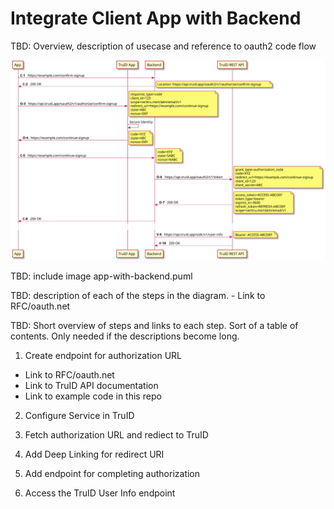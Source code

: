 # Integrate Client App with Backend

<!--
TODO: Build script that generates .png from .puml files
TODO: Add very simple example backend and app, that demonstrates each of the steps below
TODO: Add build script that generates HTML from the markup
TODO: Include generated REST API documentation when building
TODO: add publish script that publishes to truid.app or to github.com pages
-->

TBD: Overview, description of usecase and reference to oauth2 code flow

![app-with-backend-flow](images/app-with-backend-flow.svg)

TBD: include image app-with-backend.puml

TBD: description of each of the steps in the diagram. - Link to RFC/oauth.net

TBD: Short overview of steps and links to each step. Sort of a table of contents. Only needed if the descriptions become long.

1. Create endpoint for authorization URL
- Link to RFC/oauth.net
- Link to TruID API documentation
- Link to example code in this repo

2. Configure Service in TruID

3. Fetch authorization URL and rediect to TruID

4. Add Deep Linking for redirect URI

5. Add endpoint for completing authorization

6. Access the TruID User Info endpoint
